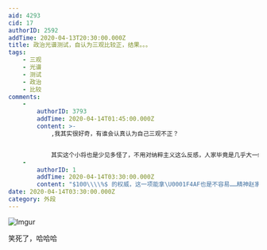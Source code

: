 ```yaml
---
aid: 4293
cid: 17
authorID: 2592
addTime: 2020-04-13T20:30:00.000Z
title: 政治光谱测试，自认为三观比较正，结果。。。
tags:
    - 三观
    - 光谱
    - 测试
    - 政治
    - 比较
comments:
    -
        authorID: 3793
        addTime: 2020-04-14T01:45:00.000Z
        content: >-
            ,我其实很好奇，有谁会认真认为自己三观不正？


            其实这个小将也是少见多怪了，不用对纳粹主义这么反感，人家毕竟是几乎大一统欧洲的，连经典游戏文明系列里都可以采取纳粹主义政策加某些方面的buff。在镜子中看到了自己的形象受不了，于是怪镜子，还是年轻。。。
    -
        authorID: 1
        addTime: 2020-04-14T03:30:00.000Z
        content: "$100\\\\%$ 的权威，这一项能拿\U0001F4AF也是不容易……精神赵家人能做到这个份上"
date: 2020-04-14T03:30:00.000Z
category: 外段
---
```


![Imgur](https://i.imgur.com/owM6f1j.jpg)

笑死了，哈哈哈
